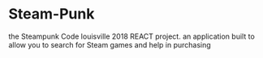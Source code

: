 # Steam-Punk
the Steampunk Code louisville 2018 REACT project. an application built to allow you to search for Steam games and help in purchasing 
